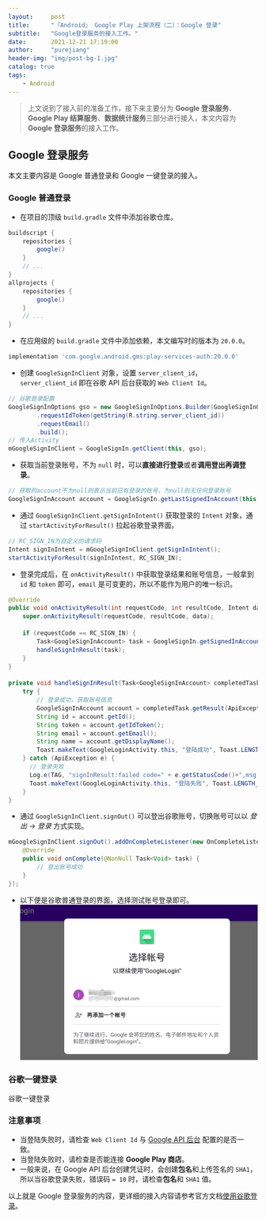 ```yaml
---
layout:     post
title:      "『Android』 Google Play 上架流程（二）：Google 登录"
subtitle:   "Google登录服务的接入工作。"
date:       2021-12-21 17:19:00
author:     "purejiang"
header-img: "img/post-bg-1.jpg"
catalog: true
tags:
    - Android
---
```



>上文说到了接入前的准备工作，接下来主要分为 **Google 登录服务**、 **Google Play 结算服务**、**数据统计服务**三部分进行接入，本文内容为 **Google 登录服务**的接入工作。


## Google 登录服务
本文主要内容是 Google 普通登录和 Google 一键登录的接入。

### Google 普通登录
- 在项目的顶级 `build.gradle` 文件中添加谷歌仓库。

```groovy
buildscript {
    repositories {
        google()
    }
    // ...
}
allprojects {
    repositories {
        google()
    }
    // ...
}
```

- 在应用级的 `build.gradle` 文件中添加依赖，本文编写时的版本为 `20.0.0`。

```groovy
implementation 'com.google.android.gms:play-services-auth:20.0.0'
```

- 创建 `GoogleSignInClient` 对象，设置 `server_client_id`，`server_client_id` 即在谷歌 API 后台获取的 `Web Client Id`。

```java
// 谷歌登录配置
GoogleSignInOptions gso = new GoogleSignInOptions.Builder(GoogleSignInOptions.DEFAULT_SIGN_IN)
        .requestIdToken(getString(R.string.server_client_id))
        .requestEmail()
        .build();
// 传入Activity
mGoogleSignInClient = GoogleSignIn.getClient(this, gso);
```

- 获取当前登录账号，不为 `null` 时，可以**直接进行登录**或者**调用登出再调登录**。

```java
// 获取的account不为null则表示当前已有登录的账号，为null则无任何登录账号
GoogleSignInAccount account = GoogleSignIn.getLastSignedInAccount(this);
```

- 通过 `GoogleSignInClient.getSignInIntent()` 获取登录的 `Intent` 对象，通过 `startActivityForResult()` 拉起谷歌登录界面。

```java
// RC_SIGN_IN为自定义的请求码
Intent signInIntent = mGoogleSignInClient.getSignInIntent();
startActivityForResult(signInIntent, RC_SIGN_IN);
```

- 登录完成后，在 `onActivityResult()` 中获取登录结果和账号信息，一般拿到 `id` 和 `token` 即可，`email` 是可变更的，所以不能作为用户的唯一标识。

```java
@Override
public void onActivityResult(int requestCode, int resultCode, Intent data) {
    super.onActivityResult(requestCode, resultCode, data);

    if (requestCode == RC_SIGN_IN) {
        Task<GoogleSignInAccount> task = GoogleSignIn.getSignedInAccountFromIntent(data);
        handleSignInResult(task);
    }
}

private void handleSignInResult(Task<GoogleSignInAccount> completedTask) {
    try {
        // 登录成功，获取账号信息
        GoogleSignInAccount account = completedTask.getResult(ApiException.class);
        String id = account.getId();
        String token = account.getIdToken();
        String email = account.getEmail();
        String name = account.getDisplayName();
        Toast.makeText(GoogleLoginActivity.this, "登陆成功", Toast.LENGTH_SHORT).show();
    } catch (ApiException e) {
      // 登录失败
      Log.e(TAG, "signInResult:failed code=" + e.getStatusCode()+",msg:"+e.getMessage());
      Toast.makeText(GoogleLoginActivity.this, "登陆失败", Toast.LENGTH_SHORT).show();
    }
}
```

- 通过 `GoogleSignInClient.signOut()` 可以登出谷歌账号，切换账号可以以 *登出 -> 登录* 方式实现。

```java
mGoogleSignInClient.signOut().addOnCompleteListener(new OnCompleteListener<Void>() {
    @Override
    public void onComplete(@NonNull Task<Void> task) {
        // 登出账号成功
    }
});
```
- 以下便是谷歌普通登录的界面，选择测试账号登录即可。
![Google 普通登录](/img/android/googleplay_shalf_2_1/1.png)
### 谷歌一键登录
谷歌一键登录


### 注意事项

- 当登陆失败时，请检查 `Web Client Id` 与 [Google API 后台](https://console.cloud.google.com/) 配置的是否一致。
- 当登陆失败时，请检查是否能连接 **Google Play 商店**。
- 一般来说，在 Google API 后台创建凭证时，会创建**包名**和上传签名的 `SHA1`，所以当谷歌登录失败，错误码 `= 10` 时，请检查**包名**和 `SHA1` 值。

以上就是 Google 登录服务的内容，更详细的接入内容请参考官方文档[使用谷歌登录](https://developers.google.cn/identity/sign-in/android/start-integrating)。


